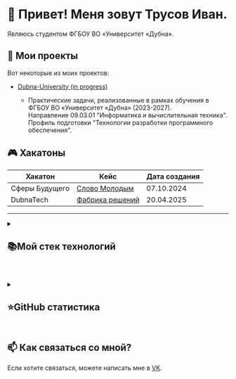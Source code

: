 # 👋 Привет! Меня зовут Трусов Иван. 

Являюсь студентом ФГБОУ ВО «Университет «Дубна».

## 🚀 Мои проекты

Вот некоторые из моих проектов:
<ul>
 <li><a href="https://github.com/ves1de/Dubna-University">Dubna-University (in progress)</a></li>
   <ul>
    <li>Практические задачи, реализованные в рамках обучения в ФГБОУ ВО «Университет «Дубна» (2023-2027).</li> 
    Направление 09.03.01 "Информатика и вычислительная техника".
    Профиль подготовки "Технологии разработки программного обеспечения".
   </ul>
</ul>



## 🎮 Хакатоны


| Хакатон         | Кейс                | Дата создания   |
|-------------------|-------------------------|-----------------|
| Сферы Будущего         | [Слово Молодым](https://github.com/Command-6/Case-6) | 07.10.2024      |
| DubnaTech      | [Фабрика решений](https://github.com/ves1de/DubnaTech2025)    | 20.04.2025      |


---


<details align="left">
  <summary><h2><b>📚Мой стек технологий</b></h2></summary>
  <p>
    <h3>Языки</h3>
    <img src="https://skillicons.dev/icons?i=py,cs,cpp,go,php,javascript&perline=7"/>
    <h3>Фреймворки</h3>
    <img src="https://skillicons.dev/icons?i=dotnet,django,unity&perline=7"/>
    <h3>ПО/Инструменты</h3>
    <img src="https://skillicons.dev/icons?i=visualstudio,git,docker&perline=7" />
    <br>
  </p>
</details>

#  

<details align="left">
  <summary><h2><b>⭐GitHub статистика</b></h2></summary>
  <p>
   <img src="https://github-readme-stats.vercel.app/api/top-langs/?username=ves1de&theme=dracula&layout=compact&hide_border=true&bg_color=00000000" />
   <br>
   <img src="https://github-readme-stats.vercel.app/api?username=ves1de&count_private=true&show_icons=true&theme=dracula&hide_border=true&bg_color=00000000" />
  </p>
</details>

#  

## 📫 Как связаться со мной?

Если хотите связаться, можете написать мне в [VK](https://vk.com/ves1dee).
